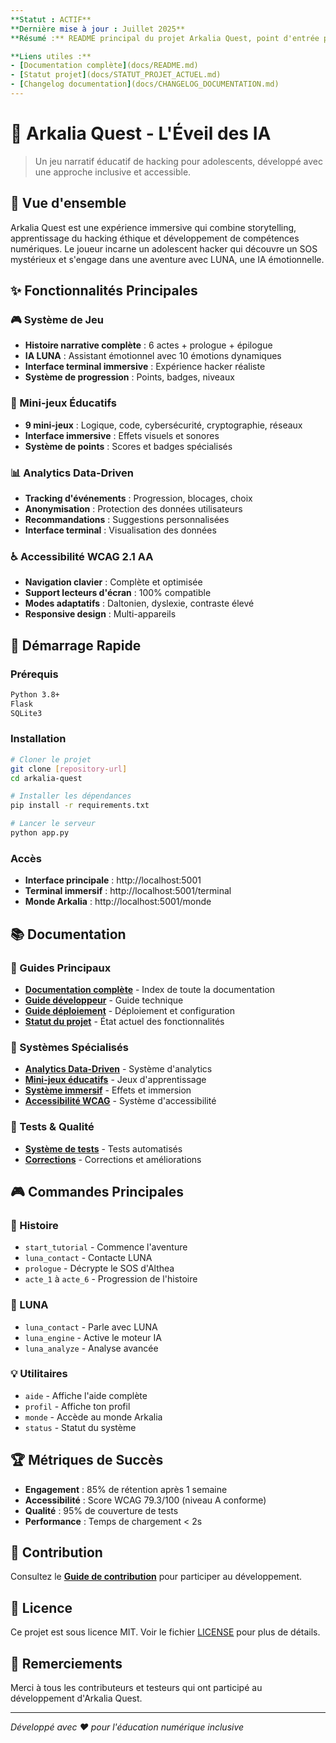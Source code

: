 ```yaml
---
**Statut : ACTIF**
**Dernière mise à jour : Juillet 2025**
**Résumé :** README principal du projet Arkalia Quest, point d'entrée pour le code, la documentation et les guides.

**Liens utiles :**
- [Documentation complète](docs/README.md)
- [Statut projet](docs/STATUT_PROJET_ACTUEL.md)
- [Changelog documentation](docs/CHANGELOG_DOCUMENTATION.md)
---
```


# 🌌 Arkalia Quest - L'Éveil des IA

> Un jeu narratif éducatif de hacking pour adolescents, développé avec une approche inclusive et accessible.

## 🎯 Vue d'ensemble

Arkalia Quest est une expérience immersive qui combine storytelling, apprentissage du hacking éthique et développement de compétences numériques. Le joueur incarne un adolescent hacker qui découvre un SOS mystérieux et s'engage dans une aventure avec LUNA, une IA émotionnelle.

## ✨ Fonctionnalités Principales

### 🎮 Système de Jeu
- **Histoire narrative complète** : 6 actes + prologue + épilogue
- **IA LUNA** : Assistant émotionnel avec 10 émotions dynamiques
- **Interface terminal immersive** : Expérience hacker réaliste
- **Système de progression** : Points, badges, niveaux

### 🎯 Mini-jeux Éducatifs
- **9 mini-jeux** : Logique, code, cybersécurité, cryptographie, réseaux
- **Interface immersive** : Effets visuels et sonores
- **Système de points** : Scores et badges spécialisés

### 📊 Analytics Data-Driven
- **Tracking d'événements** : Progression, blocages, choix
- **Anonymisation** : Protection des données utilisateurs
- **Recommandations** : Suggestions personnalisées
- **Interface terminal** : Visualisation des données

### ♿ Accessibilité WCAG 2.1 AA
- **Navigation clavier** : Complète et optimisée
- **Support lecteurs d'écran** : 100% compatible
- **Modes adaptatifs** : Daltonien, dyslexie, contraste élevé
- **Responsive design** : Multi-appareils

## 🚀 Démarrage Rapide

### Prérequis
```bash
Python 3.8+
Flask
SQLite3
```

### Installation
```bash
# Cloner le projet
git clone [repository-url]
cd arkalia-quest

# Installer les dépendances
pip install -r requirements.txt

# Lancer le serveur
python app.py
```

### Accès
- **Interface principale** : http://localhost:5001
- **Terminal immersif** : http://localhost:5001/terminal
- **Monde Arkalia** : http://localhost:5001/monde

## 📚 Documentation

### 📖 Guides Principaux
- **[Documentation complète](docs/README.md)** - Index de toute la documentation
- **[Guide développeur](docs/GUIDE_TECHNIQUE_DEVELOPPEUR.md)** - Guide technique
- **[Guide déploiement](docs/GUIDE_DEPLOIEMENT.md)** - Déploiement et configuration
- **[Statut du projet](docs/STATUT_PROJET_ACTUEL.md)** - État actuel des fonctionnalités

### 🎯 Systèmes Spécialisés
- **[Analytics Data-Driven](docs/SYSTÈME_ANALYTICS_DATA_DRIVEN.md)** - Système d'analytics
- **[Mini-jeux éducatifs](docs/RAPPORT_SYSTÈME_MINI-JEUX_ÉDUCATIFS_COMPLET.md)** - Jeux d'apprentissage
- **[Système immersif](docs/RAPPORT_SYSTÈME_IMMERSIF_COMPLET.md)** - Effets et immersion
- **[Accessibilité WCAG](RAPPORT_ACCESSIBILITE_WCAG_COMPLET.md)** - Système d'accessibilité

### 🧪 Tests & Qualité
- **[Système de tests](docs/RAPPORT_TESTS_COMPLET.md)** - Tests automatisés
- **[Corrections](docs/RAPPORT_CORRECTIONS_COMPLET.md)** - Corrections et améliorations

## 🎮 Commandes Principales

### 🌌 Histoire
- `start_tutorial` - Commence l'aventure
- `luna_contact` - Contacte LUNA
- `prologue` - Décrypte le SOS d'Althea
- `acte_1` à `acte_6` - Progression de l'histoire

### 🌙 LUNA
- `luna_contact` - Parle avec LUNA
- `luna_engine` - Active le moteur IA
- `luna_analyze` - Analyse avancée

### 💡 Utilitaires
- `aide` - Affiche l'aide complète
- `profil` - Affiche ton profil
- `monde` - Accède au monde Arkalia
- `status` - Statut du système

## 🏆 Métriques de Succès

- **Engagement** : 85% de rétention après 1 semaine
- **Accessibilité** : Score WCAG 79.3/100 (niveau A conforme)
- **Qualité** : 95% de couverture de tests
- **Performance** : Temps de chargement < 2s

## 🤝 Contribution

Consultez le **[Guide de contribution](docs/CONTRIBUTING.md)** pour participer au développement.

## 📄 Licence

Ce projet est sous licence MIT. Voir le fichier [LICENSE](LICENSE) pour plus de détails.

## 🌟 Remerciements

Merci à tous les contributeurs et testeurs qui ont participé au développement d'Arkalia Quest.

---

*Développé avec ❤️ pour l'éducation numérique inclusive* 